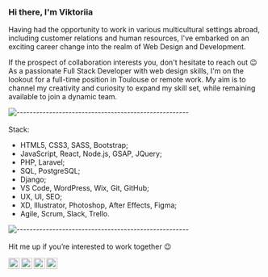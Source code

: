### Hi there, I'm Viktoriia 


Having had the opportunity to work in various multicultural settings abroad, including customer relations and human resources, I've embarked on an exciting career change into the realm of Web Design and Development.

If the prospect of collaboration interests you, don't hesitate to reach out 😉 As a passionate Full Stack Developer with web design skills, I'm on the lookout for a full-time position in Toulouse or remote work. My aim is to channel my creativity and curiosity to expand my skill set, while remaining available to join a dynamic team.


![-----------------------------------------------------](
https://raw.githubusercontent.com/andreasbm/readme/master/assets/lines/aqua.png)
<br/>
<br/>
Stack:
<br/>
- HTML5, CSS3, SASS, Bootstrap;
- JavaScript, React, Node.js, GSAP, JQuery;
- PHP, Laravel;
- SQL, PostgreSQL;
- Django;
- VS Code, WordPress, Wix, Git, GitHub;
- UX, UI, SEO;
- XD, Illustrator, Photoshop, After Effects, Figma;
- Agile, Scrum, Slack, Trello.

![-----------------------------------------------------](
https://raw.githubusercontent.com/andreasbm/readme/master/assets/lines/aqua.png)
<br/>
<br/>
Hit me up if you’re interested to work together 😉
<br/>

<a href="https://www.linkedin.com/in/https://www.linkedin.com/in/viktoriia-zaichuk-a303ba123/">
  <img align="left" alt="LinkdeIn" width="22px" src="https://cdn3.iconfinder.com/data/icons/inficons/512/linkedin.png" />
</a>

<a href="https://www.behance.net/vikazaichuk/">
  <img align="left" alt="Behance" width="22px" src="https://img.icons8.com/ios-filled/50/000000/behance.png" />
</a>

<a href="https://www.instagram.com/vik_zaichuk/">
  <img align="left" alt="Instagram" width="22px" src="https://img.icons8.com/fluency/48/000000/instagram-new.png" />
</a>

<a href="https://codepen.io/viktoriiazaichuk/">
  <img align="left" alt="CodePen" width="22px" src="https://img.icons8.com/external-tal-revivo-color-tal-revivo/24/000000/external-multi-platform-online-code-editor-and-open-source-learning-service-logo-color-tal-revivo.png" />
</a>





